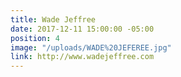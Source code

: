 ```yaml
---
title: Wade Jeffree
date: 2017-12-11 15:00:00 -05:00
position: 4
image: "/uploads/WADE%20JEFEREE.jpg"
link: http://www.wadejeffree.com
---
```


